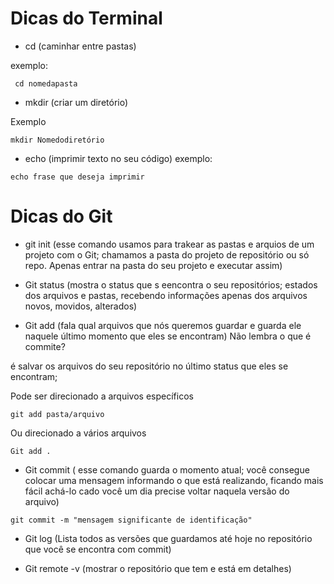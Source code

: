 # Dicas do Terminal

- cd (caminhar entre pastas)

exemplo:

`` cd nomedapasta``

- mkdir (criar um diretório)

Exemplo

``mkdir Nomedodiretório``

- echo (imprimir texto no seu código)
exemplo:

``echo frase que deseja imprimir``

# Dicas do Git


- git init (esse comando usamos para trakear as pastas e arquios de um projeto com o Git; chamamos a pasta do projeto de repositório ou só repo. Apenas entrar na pasta do seu projeto e executar assim)

- Git status (mostra o status que s eencontra o seu repositórios; estados dos arquivos e pastas, recebendo informações apenas dos arquivos novos, movidos, alterados)

- Git add (fala qual arquivos que nós queremos guardar e guarda ele naquele último momento que eles se encontram)
 Não lembra o que é commite?

 é salvar os arquivos do seu repositório no último status que eles se encontram;

  Pode ser direcionado a arquivos específicos 

  ``git add pasta/arquivo``

 Ou direcionado a vários arquivos

  ``Git add .``

  -  Git commit ( esse comando guarda o momento atual; você consegue colocar uma mensagem informando o que está realizando, ficando mais fácil achá-lo cado você um dia precise voltar naquela versão do arquivo)

  ``git commit -m "mensagem significante de identificação"``

- Git log (Lista todos as versões que guardamos até hoje no repositório que você se encontra com commit)

- Git remote -v (mostrar o repositório que tem e está em detalhes)



